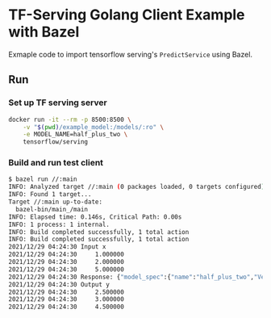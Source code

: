 # TF-Serving Golang Client Example with Bazel

Exmaple code to import tensorflow serving's `PredictService` using Bazel.

## Run

### Set up TF serving server

```sh
docker run -it --rm -p 8500:8500 \
    -v "$(pwd)/example_model:/models/:ro" \
    -e MODEL_NAME=half_plus_two \
    tensorflow/serving
```

### Build and run test client

```sh
$ bazel run //:main
INFO: Analyzed target //:main (0 packages loaded, 0 targets configured).
INFO: Found 1 target...
Target //:main up-to-date:
  bazel-bin/main_/main
INFO: Elapsed time: 0.146s, Critical Path: 0.00s
INFO: 1 process: 1 internal.
INFO: Build completed successfully, 1 total action
INFO: Build completed successfully, 1 total action
2021/12/29 04:24:30 Input x
2021/12/29 04:24:30     1.000000
2021/12/29 04:24:30     2.000000
2021/12/29 04:24:30     5.000000
2021/12/29 04:24:30 Response: {"model_spec":{"name":"half_plus_two","VersionChoice":{"Version":{"value":123}},"signature_name":"serving_default"},"outputs":{"y":{"dtype":1,"tensor_shape":{"dim":[{"size":1},{"size":3}]},"float_val":[2.5,3,4.5]}}}
2021/12/29 04:24:30 Output y
2021/12/29 04:24:30     2.500000
2021/12/29 04:24:30     3.000000
2021/12/29 04:24:30     4.500000
```
